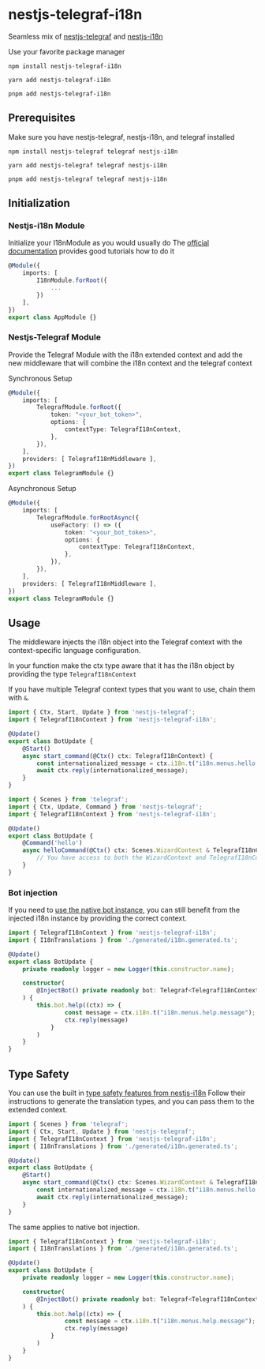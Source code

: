 # nestjs-telegraf-i18n

Seamless mix of [nestjs-telegraf](https://www.npmjs.com/package/nestjs-telegraf) and [nestjs-i18n](https://www.npmjs.com/package/nestjs-i18n)

Use your favorite package manager
```shell
npm install nestjs-telegraf-i18n
```
```shell
yarn add nestjs-telegraf-i18n
```
```shell
pnpm add nestjs-telegraf-i18n
```

## Prerequisites
Make sure you have nestjs-telegraf, nestjs-i18n, and telegraf installed
```shell
npm install nestjs-telegraf telegraf nestjs-i18n
```
```shell
yarn add nestjs-telegraf telegraf nestjs-i18n
```
```shell
pnpm add nestjs-telegraf telegraf nestjs-i18n
```

## Initialization

### Nestjs-i18n Module
Initialize your I18nModule as you would usually do
The [official documentation](https://nestjs-i18n.com/quick-start) provides good tutorials how to do it 

```typescript
@Module({
    imports: [
        I18nModule.forRoot({
            ...
        })
    ],
})
export class AppModule {}
```

### Nestjs-Telegraf Module
Provide the Telegraf Module with the i18n extended context and add the new middleware that will combine the i18n context and the telegraf context

Synchronous Setup
```typescript
@Module({
    imports: [
        TelegrafModule.forRoot({
            token: "<your_bot_token>",
            options: {
                contextType: TelegrafI18nContext,
            },
        }),
    ],
    providers: [ TelegrafI18nMiddleware ],
})
export class TelegramModule {}
```

Asynchronous Setup
```typescript
@Module({
    imports: [
        TelegrafModule.forRootAsync({
            useFactory: () => ({
                token: "<your_bot_token>",
                options: {
                    contextType: TelegrafI18nContext,
                },
            }),
        }),
    ],
    providers: [ TelegrafI18nMiddleware ],
})
export class TelegramModule {}
```

## Usage

The middleware injects the i18n object into the Telegraf context with the context-specific language configuration. 

In your function make the ctx type aware that it has the i18n object by providing the type `TelegrafI18nContext`

If you have multiple Telegraf context types that you want to use, chain them with `&`.

```typescript
import { Ctx, Start, Update } from 'nestjs-telegraf';
import { TelegrafI18nContext } from 'nestjs-telegraf-i18n';

@Update()
export class BotUpdate {
    @Start()
    async start_command(@Ctx() ctx: TelegrafI18nContext) {
        const internationalized_message = ctx.i18n.t("i18n.menus.hello.message");
        await ctx.reply(internationalized_message);
    }
}
```

```typescript
import { Scenes } from 'telegraf';
import { Ctx, Update, Command } from 'nestjs-telegraf';
import { TelegrafI18nContext } from 'nestjs-telegraf-i18n';

@Update()
export class BotUpdate {
    @Command('hello')
    async helloCommand(@Ctx() ctx: Scenes.WizardContext & TelegrafI18nContext) {
        // You have access to both the WizardContext and TelegrafI18nContext internals
    }
}

```

### Bot injection
If you need to [use the native bot instance](https://nestjs-telegraf.0x467.com/extras/bot-injection.html),
you can still benefit from the injected i18n instance by providing the correct context.

```typescript
import { TelegrafI18nContext } from 'nestjs-telegraf-i18n';
import { I18nTranslations } from './generated/i18n.generated.ts';

@Update()
export class BotUpdate {
    private readonly logger = new Logger(this.constructor.name);

    constructor(
        @InjectBot() private readonly bot: Telegraf<TelegrafI18nContext>
    ) {
        this.bot.help((ctx) => {
                const message = ctx.i18n.t("i18n.menus.help.message");
                ctx.reply(message)
            }
        )
    }
}
```

## Type Safety

You can use the built in [type safety features from nestjs-i18n](https://nestjs-i18n.com/guides/type-safety)
Follow their instructions to generate the translation types, and you can pass them to the extended context.

```typescript
import { Scenes } from 'telegraf';
import { Ctx, Start, Update } from 'nestjs-telegraf';
import { TelegrafI18nContext } from 'nestjs-telegraf-i18n';
import { I18nTranslations } from './generated/i18n.generated.ts';

@Update()
export class BotUpdate {
    @Start()
    async start_command(@Ctx() ctx: Scenes.WizardContext & TelegrafI18nContext<I18nTranslations>) {
        const internationalized_message = ctx.i18n.t("i18n.menus.hello.message");
        await ctx.reply(internationalized_message);
    }
}
```

The same applies to native bot injection.
```typescript
import { TelegrafI18nContext } from 'nestjs-telegraf-i18n';
import { I18nTranslations } from './generated/i18n.generated.ts';

@Update()
export class BotUpdate {
    private readonly logger = new Logger(this.constructor.name);

    constructor(
        @InjectBot() private readonly bot: Telegraf<TelegrafI18nContext<I18nTranslations>>
    ) {
        this.bot.help((ctx) => {
                const message = ctx.i18n.t("i18n.menus.help.message");
                ctx.reply(message)
            }
        )
    }
}
```